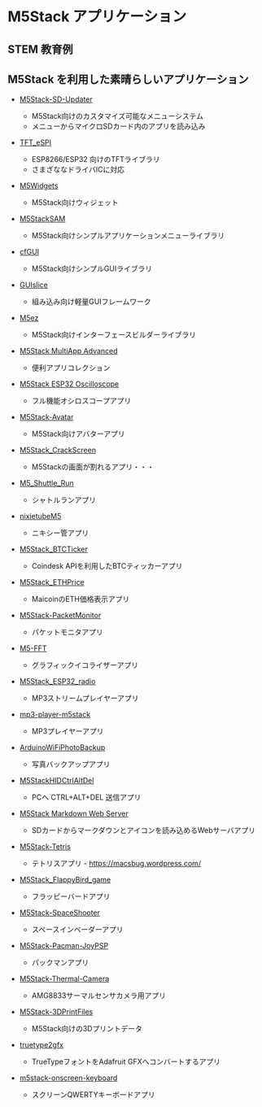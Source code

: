 # M5Stack アプリケーション



## STEM 教育例

## M5Stack を利用した素晴らしいアプリケーション

- [M5Stack-SD-Updater](https://github.com/tobozo/M5Stack-SD-Updater)
  - M5Stack向けのカスタマイズ可能なメニューシステム
  - メニューからマイクロSDカード内のアプリを読み込み

- [TFT_eSPI](https://github.com/Bodmer/TFT_eSPI)
  - ESP8266/ESP32 向けのTFTライブラリ
  - さまざななドライバICに対応

- [M5Widgets](https://github.com/Kongduino/M5Widgets)
  - M5Stack向けウィジェット

- [M5StackSAM](https://github.com/tomsuch/M5StackSAM)
  - M5Stack向けシンプルアプリケーションメニューライブラリ

- [cfGUI](https://github.com/JF002/cfGUI)
  - M5Stack向けシンプルGUIライブラリ

- [GUIslice](https://github.com/ImpulseAdventure/GUIslice)
  - 組み込み向け軽量GUIフレームワーク

- [M5ez](https://github.com/ropg/M5ez)
  - M5Stack向けインターフェースビルダーライブラリ

- [M5Stack MultiApp Advanced](https://github.com/botofancalin/M5Stack-MultiApp-Advanced) 
  - 便利アプリコレクション

- [M5Stack ESP32 Oscilloscope](https://github.com/botofancalin/M5Stack-ESP32-Oscilloscope)
  - フル機能オシロスコープアプリ

- [M5Stack-Avatar](https://github.com/meganetaaan/m5stack-avatar)
  - M5Stack向けアバターアプリ

- [M5Stack_CrackScreen](https://github.com/nomolk/M5Stack_CrackScreen)
  - M5Stackの画面が割れるアプリ・・・

- [M5_Shuttle_Run](https://github.com/n0bisuke/M5_Shuttle_Run)
  - シャトルランアプリ

- [nixietubeM5](https://github.com/drayde/nixietubeM5)
  - ニキシー管アプリ

- [M5Stack_BTCTicker](https://github.com/dankelley2/M5Stack_BTCTicker)
  - Coindesk APIを利用したBTCティッカーアプリ

- [M5Stack_ETHPrice](https://github.com/donma/M5StackWifiSettingWithETHPrice)
  - MaicoinのETH価格表示アプリ

- [M5Stack-PacketMonitor](https://github.com/tobozo/M5Stack-PacketMonitor)
  - パケットモニタアプリ

- [M5-FFT](https://github.com/ElectroMagus/M5-FFT)
  - グラフィックイコライザーアプリ

- [M5Stack_ESP32_radio](https://github.com/anton-b/M5Stack_ESP32_radio)
  - MP3ストリームプレイヤーアプリ

- [mp3-player-m5stack](https://github.com/dsiberia9s/mp3-player-m5stack)
  - MP3プレイヤーアプリ

- [ArduinoWiFiPhotoBackup](https://github.com/moononournation/ArduinoWiFiPhotoBackup)
  - 写真バックアップアプリ

- [M5StackHIDCtrlAltDel](https://github.com/mhama/M5StackHIDCtrlAltDel)
  - PCへ CTRL+ALT+DEL 送信アプリ

- [M5Stack Markdown Web Server](https://github.com/PartsandCircuits/M5Stack-MarkdownWebServer)
  - SDカードからマークダウンとアイコンを読み込めるWebサーバアプリ

- [M5Stack-Tetris](https://github.com/PartsandCircuits/M5Stack-Tetris)
  - テトリスアプリ - https://macsbug.wordpress.com/

- [M5Stack_FlappyBird_game](https://github.com/pcelli85/M5Stack_FlappyBird_game)
  - フラッピーバードアプリ

- [M5Stack-SpaceShooter](https://github.com/PartsandCircuits/M5Stack-SpaceShooter)
  - スペースインベーダーアプリ

- [M5Stack-Pacman-JoyPSP](https://github.com/tobozo/M5Stack-Pacman-JoyPSP)
  - パックマンアプリ

- [M5Stack-Thermal-Camera](https://github.com/hkoffer/M5Stack-Thermal-Camera-)
  - AMG8833サーマルセンサカメラ用アプリ

- [M5Stack-3DPrintFiles](https://github.com/PartsandCircuits/M5Stack-3DPrintFiles)
  - M5Stack向けの3Dプリントデータ

- [truetype2gfx](https://github.com/ropg/truetype2gfx)
  - TrueTypeフォントをAdafruit GFXへコンバートするアプリ

- [m5stack-onscreen-keyboard](https://github.com/yellowelise/m5stack-onscreen-keyboard)
  - スクリーンQWERTYキーボードアプリ